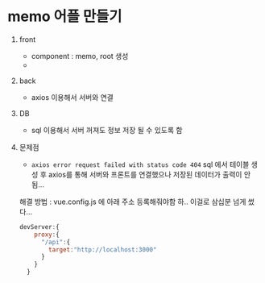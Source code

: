 # memo 어플 만들기

1. front
   - component : memo, root 생성
   - 

2. back
   - axios 이용해서 서버와 연결

3. DB
   - sql 이용해서 서버 꺼져도 정보 저장 될 수 있도록 함
   
4. 문제점

   - `axios error request failed with status code 404`
     sql 에서 테이블 생성 후 axios를 통해 서버와 프론트를 연결했으나 저장된 데이터가 출력이 안됨...

   해결 방법 : vue.config.js 에 아래 주소 등록해줘야함 하.. 이걸로 삼십분 넘게 썼다...

   ``` js
   devServer:{
       proxy:{
         "/api":{
           target:"http://localhost:3000"
         }
       }
     }
   ```

   